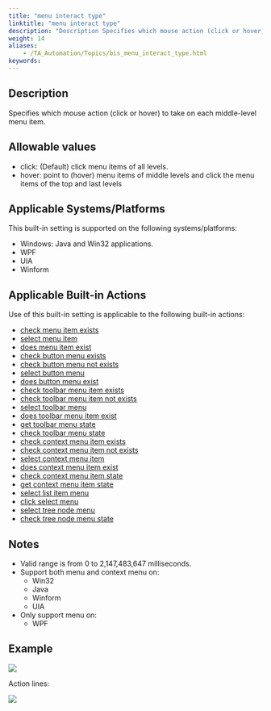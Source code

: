 ```yaml
--- 
title: "menu interact type"
linktitle: "menu interact type"
description: "Description Specifies which mouse action (click or hover) to take on each middle-level menu item. Allowable values click : (Default) click menu items of all levels. hover : point to (hover) menu items ..."
weight: 14
aliases: 
    - /TA_Automation/Topics/bis_menu_interact_type.html
keywords: 
---
```


## Description  

Specifies which mouse action \(click or hover\) to take on each middle-level menu item.

## Allowable values  

-   click: \(Default\) click menu items of all levels.
-   hover: point to \(hover\) menu items of middle levels and click the menu items of the top and last levels

## Applicable Systems/Platforms  

This built-in setting is supported on the following systems/platforms:

-   Windows: Java and Win32 applications.
-   WPF
-   UIA
-   Winform

## Applicable Built-in Actions  

Use of this built-in setting is applicable to the following built-in actions:

-   [check menu item exists](/automation-guide/action-based-testing-language/built-in-actions/user-interface-actions/toolbar-menu-scrollbar/check-menu-item-exists)
-   [select menu item](/automation-guide/action-based-testing-language/built-in-actions/user-interface-actions/toolbar-menu-scrollbar/select-menu-item)
-   [does menu item exist](/automation-guide/action-based-testing-language/built-in-actions/user-interface-actions/toolbar-menu-scrollbar/does-menu-item-exist)
-   [check button menu exists](/automation-guide/action-based-testing-language/built-in-actions/user-interface-actions/toolbar-menu-scrollbar/check-button-menu-exists)
-   [check button menu not exists](/automation-guide/action-based-testing-language/built-in-actions/user-interface-actions/toolbar-menu-scrollbar/check-button-menu-not-exists)
-   [select button menu](/automation-guide/action-based-testing-language/built-in-actions/user-interface-actions/toolbar-menu-scrollbar/select-button-menu)
-   [does button menu exist](/automation-guide/action-based-testing-language/built-in-actions/user-interface-actions/toolbar-menu-scrollbar/does-button-menu-exist)
-   [check toolbar menu item exists](/automation-guide/action-based-testing-language/built-in-actions/user-interface-actions/toolbar-menu-scrollbar/check-toolbar-menu-item-exists)
-   [check toolbar menu item not exists](/automation-guide/action-based-testing-language/built-in-actions/user-interface-actions/toolbar-menu-scrollbar/check-toolbar-menu-item-not-exists)
-   [select toolbar menu](/automation-guide/action-based-testing-language/built-in-actions/user-interface-actions/toolbar-menu-scrollbar/select-toolbar-menu)
-   [does toolbar menu item exist](/automation-guide/action-based-testing-language/built-in-actions/user-interface-actions/toolbar-menu-scrollbar/does-toolbar-menu-item-exist)
-   [get toolbar menu state](/automation-guide/action-based-testing-language/built-in-actions/user-interface-actions/toolbar-menu-scrollbar/get-toolbar-menu-state)
-   [check toolbar menu state](/automation-guide/action-based-testing-language/built-in-actions/user-interface-actions/toolbar-menu-scrollbar/check-toolbar-menu-state)
-   [check context menu item exists](/automation-guide/action-based-testing-language/built-in-actions/user-interface-actions/toolbar-menu-scrollbar/check-context-menu-item-exists)
-   [check context menu item not exists](/automation-guide/action-based-testing-language/built-in-actions/user-interface-actions/toolbar-menu-scrollbar/check-context-menu-item-not-exists)
-   [select context menu item](/automation-guide/action-based-testing-language/built-in-actions/user-interface-actions/toolbar-menu-scrollbar/select-context-menu-item)
-   [does context menu item exist](/automation-guide/action-based-testing-language/built-in-actions/user-interface-actions/toolbar-menu-scrollbar/does-context-menu-item-exist)
-   [check context menu item state](/automation-guide/action-based-testing-language/built-in-actions/user-interface-actions/toolbar-menu-scrollbar/check-context-menu-item-state)
-   [get context menu item state](/automation-guide/action-based-testing-language/built-in-actions/user-interface-actions/toolbar-menu-scrollbar/get-context-menu-item-state)
-   [select list item menu](/automation-guide/action-based-testing-language/built-in-actions/user-interface-actions/toolbar-menu-scrollbar/select-list-item-menu)
-   [click select menu](/automation-guide/action-based-testing-language/built-in-actions/user-interface-actions/toolbar-menu-scrollbar/click-select-menu)
-   [select tree node menu](/automation-guide/action-based-testing-language/built-in-actions/user-interface-actions/tree-view/select-tree-node-menu)
-   [check tree node menu state](/automation-guide/action-based-testing-language/built-in-actions/user-interface-actions/tree-view/check-tree-node-menu-state)

## Notes  

-   Valid range is from 0 to 2,147,483,647 milliseconds.
-   Support both menu and context menu on:
    -   Win32
    -   Java
    -   Winform
    -   UIA
-   Only support menu on:
    -   WPF

## Example  

![](/images/TA_Automation/Images/bis_menu_interact_type_illustration.png)

Action lines:

![](/images/TA_Automation/Images/bis_menu_interact_type.png)



